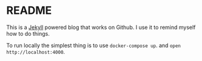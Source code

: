 # README
This is a [Jekyll](https://jekyllrb.com) powered blog that works on Github. I use it to remind myself how to do things.

To run locally the simplest thing is to use `docker-compose up`. and `open http://localhost:4000`.

